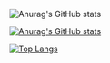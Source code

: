 ![Anurag's GitHub stats](https://github-readme-stats.vercel.app/api?username=iamDvz&count_private=true&show_icons=true)

[![Anurag's GitHub stats](https://github-readme-stats.vercel.app/api?username=iamDvz&count_private=true)](https://github.com/anuraghazra/github-readme-stats)


[![Top Langs](https://github-readme-stats.vercel.app/api/top-langs/?username=anuraghazra&layout=compact)](https://github.com/anuraghazra/github-readme-stats)
